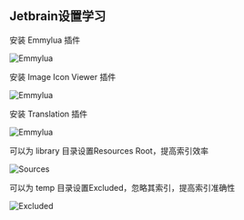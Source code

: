 ## Jetbrain设置学习

安装 Emmylua 插件

![Emmylua](https://gitlab.com/h-document/lik/-/raw/main/images/emmylua.png)

安装 Image Icon Viewer 插件

![Emmylua](https://gitlab.com/h-document/lik/-/raw/main/images/imageIconViewer.png)

安装 Translation 插件

![Emmylua](https://gitlab.com/h-document/lik/-/raw/main/images/translation.png)

可以为 library 目录设置Resources Root，提高索引效率

![Sources](https://gitlab.com/h-document/lik/-/raw/main/images/jetbrain1.png)

可以为 temp 目录设置Excluded，忽略其索引，提高索引准确性

![Excluded](https://gitlab.com/h-document/lik/-/raw/main/images/jetbrain2.png)
